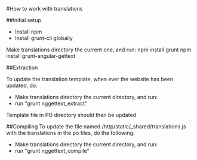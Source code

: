 #How to work with translations

##Initial setup

* Install npm
* Install grunt-cli globally

Make translations directory the current one, and run:
npm install grunt
npm install grunt-angular-gettext

##Extraction

To update the translation template, when ever the website has been updated, do:

* Make translations directory the current directory, and run:
* run "grunt nggettext_extract"

Template file in PO directory should then be updated

##Compiling
To update the file named /http/static/_shared/translations.js with the translations in the po files, do the following:

* Make translations directory the current directory, and run:
* run "grunt nggettext_compile"
